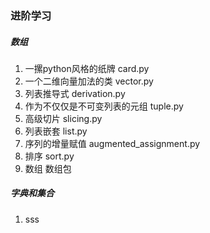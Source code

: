 ### 进阶学习

##### 数组

1. 一摞python风格的纸牌 card.py
2. ​一个二维向量加法的类 vector.py
3. 列表推导式 derivation.py
4. 作为不仅仅是不可变列表的元组 tuple.py
5. 高级切片  slicing.py
6. 列表嵌套 list.py
7. 序列的增量赋值 augmented_assignment.py
8. 排序  sort.py
9. 数组 数组包

##### 字典和集合

1. sss
